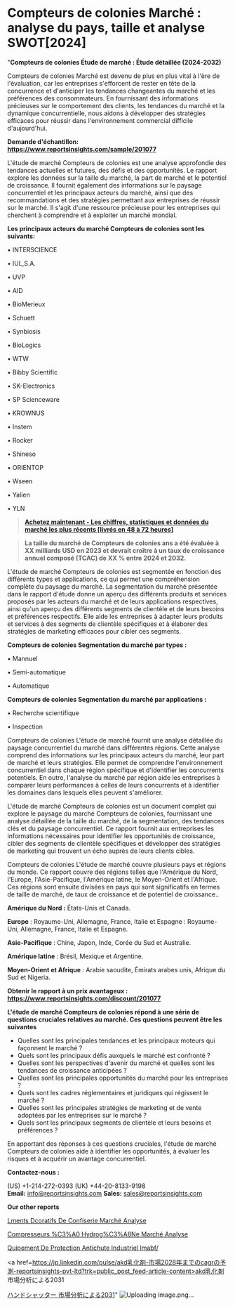 # Compteurs de colonies Marché : analyse du pays, taille et analyse SWOT[2024]

"<strong>Compteurs de colonies Étude de marché : Étude détaillée (2024-2032)</strong>

Compteurs de colonies Marché est devenu de plus en plus vital à l'ère de l'évaluation, car les entreprises s'efforcent de rester en tête de la concurrence et d'anticiper les tendances changeantes du marché et les préférences des consommateurs. En fournissant des informations précieuses sur le comportement des clients, les tendances du marché et la dynamique concurrentielle, nous aidons à développer des stratégies efficaces pour réussir dans l'environnement commercial difficile d'aujourd'hui.

<strong>Demande d'échantillon: <a href=https://www.reportsinsights.com/sample/201077>https://www.reportsinsights.com/sample/201077</a></strong>

L'étude de marché Compteurs de colonies est une analyse approfondie des tendances actuelles et futures, des défis et des opportunités. Le rapport explore les données sur la taille du marché, la part de marché et le potentiel de croissance. Il fournit également des informations sur le paysage concurrentiel et les principaux acteurs du marché, ainsi que des recommandations et des stratégies permettant aux entreprises de réussir sur le marché. Il s'agit d'une ressource précieuse pour les entreprises qui cherchent à comprendre et à exploiter un marché mondial.

<strong>Les principaux acteurs du marché Compteurs de colonies sont les suivants:</strong>

• INTERSCIENCE

• IUL,S.A.

• UVP

• AID

• BioMerieux

• Schuett

• Synbiosis

• BioLogics

• WTW

• Bibby Scientific

• SK-Electronics

• SP Scienceware

• KROWNUS

• Instem

• Rocker

• Shineso

• ORIENTOP

• Wseen

• Yalien

• YLN
<blockquote><a href=https://www.reportsinsights.com/buynow/201077><span style=text-decoration: underline;><strong>Achetez maintenant - Les chiffres, statistiques et données du marché les plus récents [livrés en 48 à 72 heures]</strong></span></a></blockquote>
<blockquote><span style=text-decoration: underline;><strong>La taille du marché de Compteurs de colonies ans a été évaluée à XX milliards USD en 2023 et devrait croître à un taux de croissance annuel composé (TCAC) de XX % entre 2024 et 2032.</strong></span></blockquote>
L'étude de marché Compteurs de colonies est segmentée en fonction des différents types et applications, ce qui permet une compréhension complète du paysage du marché. La segmentation du marché présentée dans le rapport d'étude donne un aperçu des différents produits et services proposés par les acteurs du marché et de leurs applications respectives, ainsi qu'un aperçu des différents segments de clientèle et de leurs besoins et préférences respectifs. Elle aide les entreprises à adapter leurs produits et services à des segments de clientèle spécifiques et à élaborer des stratégies de marketing efficaces pour cibler ces segments.

<strong>Compteurs de colonies Segmentation du marché par types :</strong>

• Mannuel

• Semi-automatique

• Automatique

<strong>Compteurs de colonies Segmentation du marché par applications :</strong>

• Recherche scientifique

• Inspection

Compteurs de colonies L'étude de marché fournit une analyse détaillée du paysage concurrentiel du marché dans différentes régions. Cette analyse comprend des informations sur les principaux acteurs du marché, leur part de marché et leurs stratégies. Elle permet de comprendre l'environnement concurrentiel dans chaque région spécifique et d'identifier les concurrents potentiels. En outre, l'analyse du marché par région aide les entreprises à comparer leurs performances à celles de leurs concurrents et à identifier les domaines dans lesquels elles peuvent s'améliorer.

L'étude de marché Compteurs de colonies est un document complet qui explore le paysage du marché Compteurs de colonies, fournissant une analyse détaillée de la taille du marché, de la segmentation, des tendances clés et du paysage concurrentiel. Ce rapport fournit aux entreprises les informations nécessaires pour identifier les opportunités de croissance, cibler des segments de clientèle spécifiques et développer des stratégies de marketing qui trouvent un écho auprès de leurs clients cibles.

Compteurs de colonies L'étude de marché couvre plusieurs pays et régions du monde. Ce rapport couvre des régions telles que l'Amérique du Nord, l'Europe, l'Asie-Pacifique, l'Amérique latine, le Moyen-Orient et l'Afrique. Ces régions sont ensuite divisées en pays qui sont significatifs en termes de taille de marché, de taux de croissance et de potentiel de croissance..

<strong>Amérique du Nord :</strong> États-Unis et Canada.

<strong>Europe</strong> : Royaume-Uni, Allemagne, France, Italie et Espagne : Royaume-Uni, Allemagne, France, Italie et Espagne.

<strong>Asie-Pacifique</strong> : Chine, Japon, Inde, Corée du Sud et Australie.

<strong>Amérique latine</strong> : Brésil, Mexique et Argentine.

<strong>Moyen-Orient et Afrique</strong> : Arabie saoudite, Émirats arabes unis, Afrique du Sud et Nigeria.

<strong>Obtenir le rapport à un prix avantageux : <a href=https://www.reportsinsights.com/discount/201077>https://www.reportsinsights.com/discount/201077</a></strong>

<strong>L'étude de marché Compteurs de colonies répond à une série de questions cruciales relatives au marché. Ces questions peuvent être les suivantes</strong>
<ul>
  <li>Quelles sont les principales tendances et les principaux moteurs qui façonnent le marché ?</li>
  <li>Quels sont les principaux défis auxquels le marché est confronté ?</li>
  <li>Quelles sont les perspectives d'avenir du marché et quelles sont les tendances de croissance anticipées ?</li>
  <li>Quelles sont les principales opportunités du marché pour les entreprises ?</li>
  <li>Quels sont les cadres réglementaires et juridiques qui régissent le marché ?</li>
  <li>Quelles sont les principales stratégies de marketing et de vente adoptées par les entreprises sur le marché ?</li>
  <li>Quels sont les principaux segments de clientèle et leurs besoins et préférences ?</li>
</ul>
En apportant des réponses à ces questions cruciales, l'étude de marché Compteurs de colonies aide à identifier les opportunités, à évaluer les risques et à acquérir un avantage concurrentiel.

<strong>Contactez-nous :</strong>

(US) +1-214-272-0393
(UK) +44-20-8133-9198
<strong>Email:</strong> <a>info@reportsinsights.com</a>
<strong>Sales:</strong> <a>sales@reportsinsights.com</a>

<strong>Our other reports</strong>

<a href=https://www.linkedin.com/pulse/%C3%A9l%C3%A9ments-d%C3%A9coratifs-de-confiserie-march%C3%A9-informations-hlvoc/>Lments Dcoratifs De Confiserie Marché Analyse</a>

<a href=https://www.linkedin.com/pulse/compresseurs-%C3%A0-hydrog%C3%A8ne-march%C3%A9-informations-7youf/>Compresseurs %C3%A0 Hydrog%C3%A8Ne Marché Analyse</a>

<a href=https://www.linkedin.com/pulse/%C3%A9quipement-de-protection-antichute-industriel-imabf/>Quipement De Protection Antichute Industriel Imabf/</a>

<a href=https://jp.linkedin.com/pulse/akd乳化剤-市場2028年までのcagrの予測-reportsinsights-pvt-ltd?trk=public_post_feed-article-content>akd乳化剤 市場分析による2031</a>

<a href=https://www.linkedin.com/pulse/ハンドシャッター-市場2028年までのcagrの予測-reports-insights-expert/>ハンドシャッター 市場分析による2031</a>"
![Uploading image.png…]()
